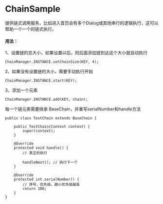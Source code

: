 # ChainSample
 提供链式调用服务，比如进入首页会有多个Dialog或其他串行的逻辑执行，这可以帮助一个一个的链式执行。
 
 #### 用法：

1、设置链的总大小，如果设置以后，则后面添加链到达这个大小就自动执行
```
ChainManager.INSTANCE.setChainSize(KEY, 4);
```

2、如果没有设置链的大小，需要手动执行开始
```
ChainManager.INSTANCE.start(KEY);
```

3、添加一个元素
```
ChainManager.INSTANCE.add(KEY, chain);
```

每一个链元素需要继承 BaseChain，并重写serialNumber和handle方法
```
public class TestChain extends BaseChain {

    public TestChain(Context context) {
        super(context);
    }

    @Override
    protected void handle() {
        // 真正的执行
        
        handleNext(); // 执行下一个
    }

    @Override
    protected int serialNumber() {
        // 序号，优先级，越小优先级越高
        return 100;
    }
}
```
